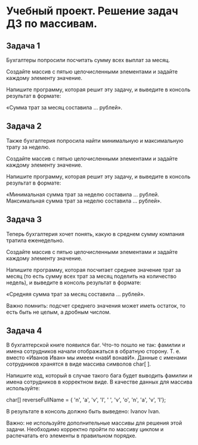 # Учебный проект. Решение задач ДЗ по массивам.

## Задача 1
Бухгалтеры попросили посчитать сумму всех выплат за месяц.

Создайте массив с пятью целочисленными элементами и задайте каждому элементу значение.

Напишите программу, которая решит эту задачу, и выведите в консоль результат в формате: 

«Сумма трат за месяц составила … рублей».


## Задача 2
Также бухгалтерия попросила найти минимальную и максимальную трату за неделю.

Создайте массив с пятью целочисленными элементами и задайте каждому элементу значение.

Напишите программу, которая решит эту задачу, и выведите в консоль результат в формате: 

«Минимальная сумма трат за неделю составила … рублей. Максимальная сумма трат за неделю составила … рублей».


## Задача 3
Теперь бухгалтерия хочет понять, какую в среднем сумму компания тратила еженедельно.

Создайте массив с пятью целочисленными элементами и задайте каждому элементу значение.

Напишите программу, которая посчитает среднее значение трат за месяц (то есть сумму всех трат за месяц поделить на количество недель), и выведите в консоль результат в формате: 

«Средняя сумма трат за месяц составила … рублей».

Важно помнить: подсчет среднего значения может иметь остаток, то есть быть не целым, а дробным числом.


## Задача 4
В бухгалтерской книге появился баг. Что-то пошло не так: фамилии и имена сотрудников начали отображаться в обратную сторону. 
Т. е. вместо «Иванов Иван» мы имеем «навИ вонавИ». Данные с именами сотрудников хранятся в виде массива символов 
char[ ].

Напишите код, который в случае такого бага будет выводить фамилии и имена сотрудников в корректном виде. В качестве данных для массива используйте:

char[] reverseFullName = { 'n', 'a', 'v', 'I', ' ', 'v', 'o', 'n', 'a', 'v', 'I'};

В результате в консоль должно быть выведено: Ivanov Ivan.

Важно: не используйте дополнительные массивы для решения этой задачи. Необходимо корректно пройти по массиву циклом и распечатать его элементы в правильном порядке.
